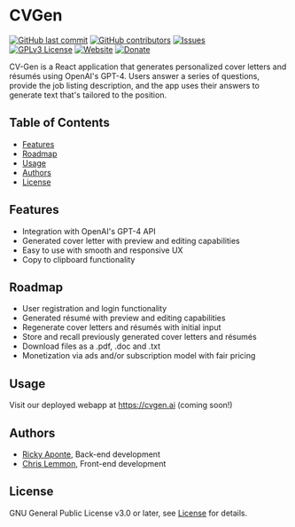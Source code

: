 # CVGen

[![GitHub last commit](https://img.shields.io/github/last-commit/Eaponte24/CV-Gen.svg?style=flat)](https://github.com/Eaponte24/CV-Gen/graphs/commit-activity)
[![GitHub contributors](https://img.shields.io/github/contributors/Eaponte24/CV-Gen.svg?style=flat)](https://github.com/Eaponte24/CV-Gen/graphs/contributors) 
[![Issues](https://img.shields.io/github/issues-raw/Eaponte24/CV-Gen.svg?maxAge=25000)](https://github.com/Eaponte24/CV-Gen/issues)  
[![GPLv3 License](https://img.shields.io/badge/License-GPL%20v3-yellow.svg)](https://github.com/Eaponte24/CV-Gen/blob/main/LICENSE)
[![Website](https://img.shields.io/website?up_color=green&up_message=online&url=https%3A%2F%2Fcvgen.ai)](https://cvgen.ai)
[![Donate](https://img.shields.io/badge/$-support-ff69b4.svg?style=flat)](https://www.buymeacoffee.com/fr5drjnkq7M) 

CV-Gen is a React application that generates personalized cover letters and résumés using OpenAI's GPT-4. Users answer a series of questions, provide the job listing description, and the app uses their answers to generate text that's tailored to the position.

## Table of Contents

- [Features](#features)
- [Roadmap](#roadmap)
- [Usage](#usage)
- [Authors](#authors)
- [License](#license)

## Features

- Integration with OpenAI's GPT-4 API
- Generated cover letter with preview and editing capabilities
- Easy to use with smooth and responsive UX
- Copy to clipboard functionality

## Roadmap

- User registration and login functionality
- Generated résumé with preview and editing capabilities
- Regenerate cover letters and résumés with initial input
- Store and recall previously generated cover letters and résumés
- Download files as a .pdf, .doc and .txt
- Monetization via ads and/or subscription model with fair pricing

## Usage

Visit our deployed webapp at https://cvgen.ai (coming soon!)

## Authors
- [Ricky Aponte](https://github.com/Eaponte24 "Ricky Aponte"), Back-end development
- [Chris Lemmon](https://github.com/theLemmonade "Chris Lemmon"), Front-end development

## License

GNU General Public License v3.0 or later, see [License](https://github.com/Eaponte24/CV-Gen/blob/main/LICENSE) for details.
